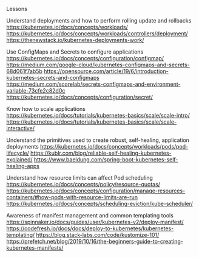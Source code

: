 Lessons

Understand deployments and how to perform rolling update and rollbacks
https://kubernetes.io/docs/concepts/workloads/
https://kubernetes.io/docs/concepts/workloads/controllers/deployment/
https://thenewstack.io/kubernetes-deployments-work/

Use ConfigMaps and Secrets to configure applications
https://kubernetes.io/docs/concepts/configuration/configmap/
https://medium.com/google-cloud/kubernetes-configmaps-and-secrets-68d061f7ab5b
https://opensource.com/article/19/6/introduction-kubernetes-secrets-and-configmaps
https://medium.com/scorelab/secrets-configmaps-and-environment-variable-73cfe2c82d0c
https://kubernetes.io/docs/concepts/configuration/secret/

Know how to scale applications
https://kubernetes.io/docs/tutorials/kubernetes-basics/scale/scale-intro/
https://kubernetes.io/docs/tutorials/kubernetes-basics/scale/scale-interactive/

Understand the primitives used to create robust, self-healing, application deployments
https://kubernetes.io/docs/concepts/workloads/pods/pod-lifecycle/
https://kublr.com/blog/reliable-self-healing-kubernetes-explained/
https://www.baeldung.com/spring-boot-kubernetes-self-healing-apps

Understand how resource limits can affect Pod scheduling
https://kubernetes.io/docs/concepts/policy/resource-quotas/
https://kubernetes.io/docs/concepts/configuration/manage-resources-containers/#how-pods-with-resource-limits-are-run
https://kubernetes.io/docs/concepts/scheduling-eviction/kube-scheduler/

Awareness of manifest management and common templating tools
https://spinnaker.io/docs/guides/user/kubernetes-v2/deploy-manifest/
https://codefresh.io/docs/docs/deploy-to-kubernetes/kubernetes-templating/
https://blog.stack-labs.com/code/kustomize-101/
https://prefetch.net/blog/2019/10/16/the-beginners-guide-to-creating-kubernetes-manifests/